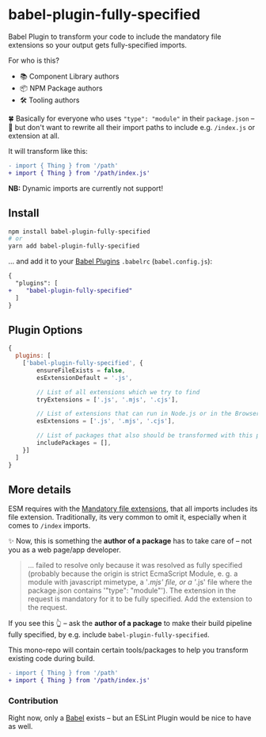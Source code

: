 # babel-plugin-fully-specified

Babel Plugin to transform your code to include the mandatory file extensions so your output gets fully-specified imports.

For who is this?

- 📚 Component Library authors
- 📦 NPM Package authors
- 🛠 Tooling authors

🍀 Basically for everyone who uses `"type": "module"` in their `package.json` – 🌈 but don't want to rewrite all their import paths to include e.g. `/index.js` or extension at all.

It will transform like this:

```diff
- import { Thing } from '/path'
+ import { Thing } from '/path/index.js'
```

**NB:** Dynamic imports are currently not support!

## Install

```bash
npm install babel-plugin-fully-specified
# or
yarn add babel-plugin-fully-specified
```

… and add it to your [Babel Plugins](https://babeljs.io/docs/en/plugins/) `.babelrc` (`babel.config.js`):

```diff
{
  "plugins": [
+    "babel-plugin-fully-specified"
  ]
}
```

## Plugin Options

```js
{
  plugins: [
    ['babel-plugin-fully-specified', {
        ensureFileExists = false,
        esExtensionDefault = '.js',

        // List of all extensions which we try to find
        tryExtensions = ['.js', '.mjs', '.cjs'],

        // List of extensions that can run in Node.js or in the Browser
        esExtensions = ['.js', '.mjs', '.cjs'],

        // List of packages that also should be transformed with this plugin
        includePackages = [],
    }]
  ]
}
```

## More details

ESM requires with the [Mandatory file extensions](https://nodejs.org/api/esm.html#mandatory-file-extensions), that all imports includes its file extension. Traditionally, its very common to omit it, especially when it comes to `/index` imports.

✨ Now, this is something the **author of a package** has to take care of – not you as a web page/app developer.

> ... failed to resolve only because it was resolved as fully specified
> (probably because the origin is strict EcmaScript Module, e. g. a module with javascript mimetype, a '_.mjs' file, or a '_.js' file where the package.json contains '"type": "module"').
> The extension in the request is mandatory for it to be fully specified.
> Add the extension to the request.

If you see this 👆 – ask the **author of a package** to make their build pipeline fully specified, by e.g. include `babel-plugin-fully-specified`.

This mono-repo will contain certain tools/packages to help you transform existing code during build.

```diff
- import { Thing } from '/path'
+ import { Thing } from '/path/index.js'
```

### Contribution

Right now, only a [Babel](https://babeljs.io) exists – but an ESLint Plugin would be nice to have as well.
